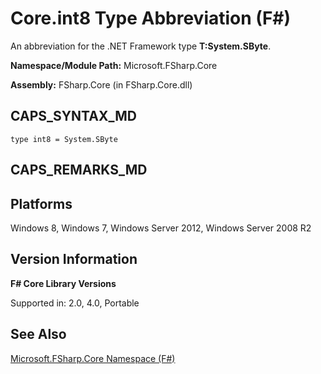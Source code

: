 # Core.int8 Type Abbreviation (F#)

An abbreviation for the .NET Framework type **T:System.SByte**.

**Namespace/Module Path:** Microsoft.FSharp.Core

**Assembly:** FSharp.Core (in FSharp.Core.dll)


## CAPS_SYNTAX_MD

```
type int8 = System.SByte
```

## CAPS_REMARKS_MD

## Platforms
Windows 8, Windows 7, Windows Server 2012, Windows Server 2008 R2


## Version Information
**F# Core Library Versions**

Supported in: 2.0, 4.0, Portable




## See Also
[Microsoft.FSharp.Core Namespace &#40;F&#35;&#41;](Microsoft.FSharp.Core+Namespace+%28F%23%29.md)

